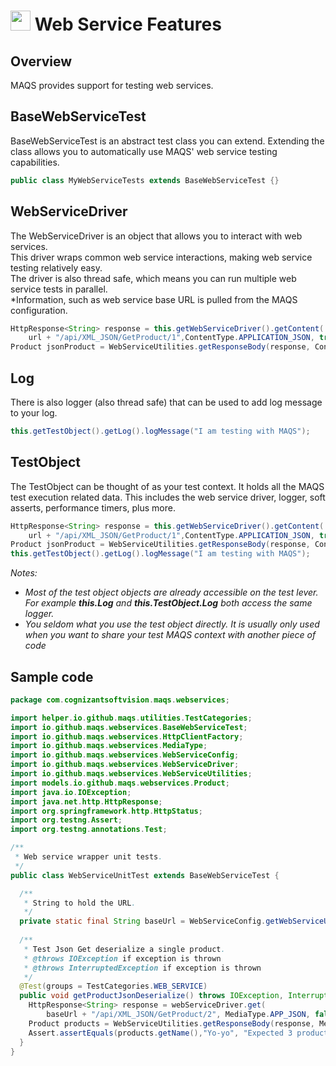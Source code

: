 # <img src="resources/MAQS.jpg" height="32" width="32"> Web Service Features

## Overview
MAQS provides support for testing web services.  


## BaseWebServiceTest
BaseWebServiceTest is an abstract test class you can extend.  Extending the class allows you to automatically use MAQS' web service testing capabilities.
```java
public class MyWebServiceTests extends BaseWebServiceTest {}
```

## WebServiceDriver
The WebServiceDriver is an object that allows you to interact with web services.  
This driver wraps common web service interactions, making web service testing relatively easy.  
The driver is also thread safe, which means you can run multiple web service tests in parallel.  
*Information, such as web service base URL is pulled from the MAQS configuration.
```java
HttpResponse<String> response = this.getWebServiceDriver().getContent(
    url + "/api/XML_JSON/GetProduct/1",ContentType.APPLICATION_JSON, true);
Product jsonProduct = WebServiceUtilities.getResponseBody(response, ContentType.APPLICATION_JSON, Product.class);
```
## Log
There is also logger (also thread safe) that can be used to add log message to your log.
```java
this.getTestObject().getLog().logMessage("I am testing with MAQS");
```
## TestObject
The TestObject can be thought of as your test context.  It holds all the MAQS test execution related data. This includes the web service driver, logger, soft asserts, performance timers, plus more.
```java
HttpResponse<String> response = this.getWebServiceDriver().getContent(
    url + "/api/XML_JSON/GetProduct/1",ContentType.APPLICATION_JSON, true);
Product jsonProduct = WebServiceUtilities.getResponseBody(response, ContentType.APPLICATION_JSON, Product.class);
this.getTestObject().getLog().logMessage("I am testing with MAQS");
```
*Notes:*  
* *Most of the test object objects are already accessible on the test lever. For example **this.Log** and **this.TestObject.Log** both access the same logger.*
* *You seldom what you use the test object directly.  It is usually only used when you want to share your test MAQS context with another piece of code*

## Sample code
```java
package com.cognizantsoftvision.maqs.webservices;

import helper.io.github.maqs.utilities.TestCategories;
import io.github.maqs.webservices.BaseWebServiceTest;
import io.github.maqs.webservices.HttpClientFactory;
import io.github.maqs.webservices.MediaType;
import io.github.maqs.webservices.WebServiceConfig;
import io.github.maqs.webservices.WebServiceDriver;
import io.github.maqs.webservices.WebServiceUtilities;
import models.io.github.maqs.webservices.Product;
import java.io.IOException;
import java.net.http.HttpResponse;
import org.springframework.http.HttpStatus;
import org.testng.Assert;
import org.testng.annotations.Test;

/**
 * Web service wrapper unit tests.
 */
public class WebServiceUnitTest extends BaseWebServiceTest {

  /**
   * String to hold the URL.
   */
  private static final String baseUrl = WebServiceConfig.getWebServiceUri();
  
  /**
   * Test Json Get deserialize a single product.
   * @throws IOException if exception is thrown
   * @throws InterruptedException if exception is thrown
   */
  @Test(groups = TestCategories.WEB_SERVICE)
  public void getProductJsonDeserialize() throws IOException, InterruptedException {
    HttpResponse<String> response = webServiceDriver.get(
        baseUrl + "/api/XML_JSON/GetProduct/2", MediaType.APP_JSON, false);
    Product products = WebServiceUtilities.getResponseBody(response, MediaType.APP_JSON, Product.class);
    Assert.assertEquals(products.getName(),"Yo-yo", "Expected 3 products to be returned");
  }
}
```
